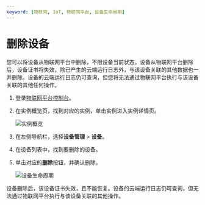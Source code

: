 ```yaml
---
keyword: [物联网, IoT, 物联网平台, 设备生命周期]
---
```


# 删除设备

您可以将设备从物联网平台中删除，不限设备当前状态。设备从物联网平台删除后，设备证书将失效，除已产生的云端运行日志外，与该设备关联的其他数据也一并删除。设备的云端运行日志仍可查询，但您将无法通过物联网平台执行与该设备关联的其他任何操作。

1.  登录[物联网平台控制台](http://iot.console.aliyun.com/)。

2.  在实例概览页，找到对应的实例，单击实例进入实例详情页。

    ![实例概览](https://static-aliyun-doc.oss-accelerate.aliyuncs.com/assets/img/zh-CN/8727475061/p174584.png)

3.  在左侧导航栏，选择**设备管理** \> **设备**。

4.  在设备列表中，找到要删除的设备。

5.  单击对应的**删除**按钮，并确认删除。

    ![设备生命周期](https://static-aliyun-doc.oss-accelerate.aliyuncs.com/assets/img/zh-CN/1186549951/p56241.png)


设备删除后，该设备证书失效，且不能恢复。设备的云端运行日志仍可查询，但无法通过物联网平台执行与该设备关联的其他操作。

